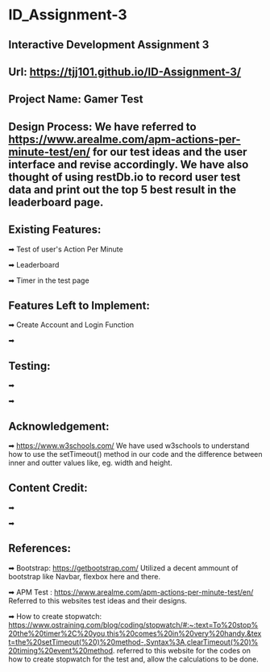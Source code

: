 # ID_Assignment-3
Interactive Development Assignment 3
---------
Url: https://tjj101.github.io/ID-Assignment-3/
--------------
Project Name: Gamer Test
----------------------------------------------------------------------------

Design Process:
We have referred to https://www.arealme.com/apm-actions-per-minute-test/en/ for our test ideas and the user interface and revise accordingly. We have also thought of using restDb.io to record user test data and print out the top 5 best result in the leaderboard page.
-----------------------------------------------------------------------------

Existing Features:
-----------------------------------------------------------------------------

➡ Test of user's Action Per Minute

➡ Leaderboard

➡ Timer in the test page


Features Left to Implement:
-----------------------------------------------------------------------------
➡ Create Account and Login Function

➡

Testing:
------------------------------------------------------------------------------

➡ 

➡

Acknowledgement:
--------------------------------------------------------------------------------

➡ https://www.w3schools.com/
We have used w3schools to understand how to use the setTimeout() method in our code and the difference between inner and outter values like, eg. width and height. 

Content Credit:
---------------------------------------------------------------------------------
➡ 

➡

References:
---------------------------------------------------------------------------------

➡ Bootstrap: https://getbootstrap.com/
Utilized a decent ammount of bootstrap like Navbar, flexbox here and there.

➡ APM Test : https://www.arealme.com/apm-actions-per-minute-test/en/
Referred to this websites test ideas and their designs.

➡ How to create stopwatch:
https://www.ostraining.com/blog/coding/stopwatch/#:~:text=To%20stop%20the%20timer%2C%20you,this%20comes%20in%20very%20handy.&text=the%20setTimeout(%20)%20method-,Syntax%3A,clearTimeout(%20)%20timing%20event%20method.
referred to this website for the codes on how to create stopwatch for the test and, allow the calculations to be done.
